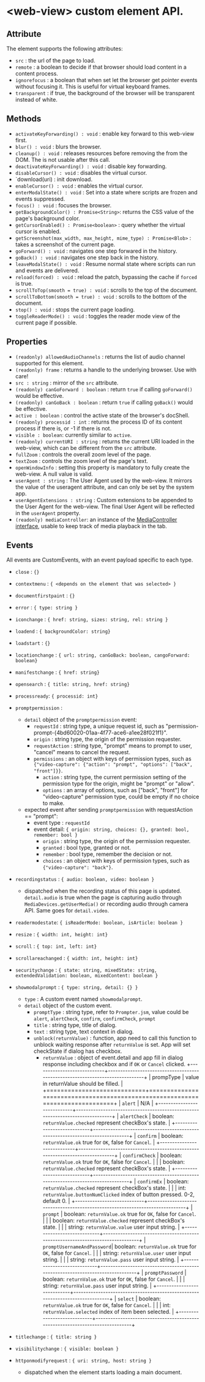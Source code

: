 # \<web-view\> custom element API.

## Attribute

The <web-view> element supports the following attributes:
- `src` : the url of the page to load.
- `remote` : a boolean to decide if that browser should load content in a content process.
- `ignorefocus` : a boolean that when set let the browser get pointer events without focusing it. This is useful for virtual keyboard frames.
- `transparent` : if true, the background of the browser will be transparent instead of white.

## Methods

- `activateKeyForwarding() : void` : enable key forward to this web-view first.
- `blur() : void` : blurs the browser.
- `cleanup() : void` : releases resources before removing the <web-view> from the DOM. The <web-view> is not usable after this call.
- `deactivateKeyForwarding() : void` : disable key forwarding.
- `disableCursor() : void` : disables the virtual cursor.
- `download(uri) : init download.
- `enableCursor() : void` : enables the virtual cursor.
- `enterModalState() : void` : Set into a state where scripts are frozen and events suppressed.
- `focus() : void` : focuses the browser.
- `getBackgroundColor() : Promise<String>`: returns the CSS value of the page's background color.
- `getCursorEnabled() : Promise<boolean>` : query whether the virtual cursor is enabled.
- `getScreenshot(max_width, max_height, mime_type) : Promise<Blob>` : takes a screenshot of the current page.
- `goForward() : void` : navigates one step forwared in the history.
- `goBack() : void` : navigates one step back in the history.
- `leaveModalState() : void` : Resume normal state where scripts can run and events are delivered.
- `reload(forced) : void` : reload the patch, bypassing the cache if `forced` is true.
- `scrollToTop(smooth = true) : void` : scrolls to the top of the document.
- `scrollToBottom(smooth = true) : void` : scrolls to the bottom of the document.
- `stop() : void` : stops the current page loading.
- `toggleReaderMode() : void` : toggles the reader mode view of the current page if possible.

## Properties

- `(readonly) allowedAudioChannels` : returns the list of audio channel supported for this element.
- `(readonly) frame` : returns a handle to the underlying browser. Use with care!
- `src : string` : mirror of the `src` attribute.
- `(readonly) canGoForward : boolean` : return `true` if calling `goForward()` would be effective.
- `(readonly) canGoBack : boolean` : return `true` if calling `goBack()` would be effective.
- `active : boolean` : control the active state of the browser's docShell.
- `(readonly) processid : int` : returns the process ID of its content process if there is, or -1 if there is not.
- `visible : boolean`: currently similar to `active`.
- `(readonly) currentURI : string` : returns the current URI loaded in the web-view, which can be different from the `src` attribute.
- `fullZoom` : controls the overall zoom level of the page.
- `textZoom` : controls the zoom level of the page's text.
- `openWindowInfo` : setting this property is mandatory to fully create the web-view. A null value is valid.
- `userAgent : string` : The User Agent used by the web-view. It mirrors the value of the useragent attribute, and can only be set by the system app.
- `userAgentExtensions : string` : Custom extensions to be appended to the User Agent for the web-view. The final User Agent will be reflected in the `userAgent` property.
- `(readonly) mediaController`: an instance of the [MediaController interface](https://hg.mozilla.org/mozilla-central/file/tip/dom/chrome-webidl/MediaController.webidl), usable to keep track of media playback in the tab.

## Events

All events are CustomEvents, with an event payload specific to each type.

- `close` : `{}`
- `contextmenu` : `{ <depends on the element that was selected> }`
- `documentfirstpaint` : `{}`
- `error` : `{ type: string }`
- `iconchange` : `{ href: string, sizes: string, rel: string }`
- `loadend` : `{ backgroundColor: string}`
- `loadstart` : `{}`
- `locationchange` : `{ url: string, canGoBack: boolean, cangoForward: boolean}`
- `manifestchange` : `{ href: string}`
- `opensearch` : `{ title: string, href: string}`
- `processready`: `{ processid: int}`
- `promptpermission` :
  - `detail` object of the `promptpermission` event:
    - `requestId` : string type, a unique request id, such as "permission-prompt-{4bd60020-01aa-4f77-ace6-a1ee28f021f1}".
    - `origin` : string type, the origin of the permission requester.
    - `requestAction` : string type, "prompt" means to prompt to user, "cancel" means to cancel the request.
    - `permissions` : an object with keys of permission types, such as `{"video-capture": {"action": "prompt", "options": ["back", "front"]}}`.
      - `action` : string type, the current permission setting of the permission type for the origin, might be "prompt" or "allow".
      - `options` : an array of options, such as ["back", "front"] for "video-capture" permission type, could be empty if no choice to make.
  - expected event after sending `promptpermission` with requestAction == "prompt":
    - event type : `requestId`
    - event detail: `{ origin: string, choices: {}, granted: bool, remember: bool }`
      - `origin` : string type, the origin of the permission requester.
      - `granted` : bool type, granted or not.
      - `remember` : bool type, remember the decision or not.
      - `choices` : an object with keys of permission types, such as `{"video-capture": "back"}`.
- `recordingstatus` : `{ audio: boolean, video: boolean }`
  - dispatched when the recording status of this page is updated. `detail.audio` is true when the page is capturing audio through `MediaDevices.getUserMedia()` or recording audio through camera API. Same goes for `detail.video`.
- `readermodestate`: `{ isReaderMode: boolean, isArticle: boolean }`
- `resize` : `{ width: int, height: int}`
- `scroll` : `{ top: int, left: int}`
- `scrollareachanged` : `{ width: int, height: int}`
- `securitychange` : `{ state: string, mixedState: string, extendedValidation: boolean, mixedContent: boolean }`
- `showmodalprompt` : `{ type: string, detail: {} }`
  - `type` : A custom event named `showmodalprompt`.
  - `detail` object of the custom event.
    - `promptType` : string type, refer to `Prompter.jsm`, value could be `alert`, `alertCheck`, `confirm`, `confirmCheck`, `prompt`
    - `title` : string type, title of dialog.
    - `text` : string type, text context in dialog.
    - `unblock(returnValue)` : function, app need to call this function to unblock waiting response after `returnValue` is set.
                               App will set checkState if dialog has checkbox.
      - `returnValue` : object of event.detail and app fill in dialog response including checkbox and if `OK` or `Cancel` clicked.
      +----------------------------+------------------------------------------------------------------------------+
      | prompType                  | value in returnValue should be filled.                                       |
      +============================+==============================================================================+
      | `alert`                    | N/A                                                                          |
      +----------------------------+------------------------------------------------------------------------------+
      | `alertCheck`               | boolean: `returnValue.checked` represent checkBox's state.                   |
      +----------------------------+------------------------------------------------------------------------------+
      | `confirm`                  | boolean: `returnValue.ok` true for `OK`, false for `Cancel`.                 |
      +----------------------------+------------------------------------------------------------------------------+
      | `confirmCheck`             | boolean: `returnValue.ok` true for `OK`, false for `Cancel`.                 |
      |                            | boolean: `returnValue.checked` represent checkBox's state.                   |
      +----------------------------+------------------------------------------------------------------------------+
      | `confirmEx`                | boolean: `returnValue.checked` represent checkBox's state.                   |
      |                            | int: `returnValue.buttonNumClicked` index of button pressed. 0-2, default 0. |
      +----------------------------+------------------------------------------------------------------------------+
      | `prompt`                   | boolean: `returnValue.ok` true for `OK`, false for `Cancel`.                 |
      |                            | boolean: `returnValue.checked` represent checkBox's state.                   |
      |                            | string: `returnValue.value` user input string.                               |
      +----------------------------+------------------------------------------------------------------------------+
      | `promptUsernameAndPassword`| boolean: `returnValue.ok` true for `OK`, false for `Cancel`.                 |
      |                            | string: `returnValue.user` user input string.                                |
      |                            | string: `returnValue.pass` user input string.                                |
      +----------------------------+------------------------------------------------------------------------------+
      | `promptPassword`           | boolean: `returnValue.ok` true for `OK`, false for `Cancel`.                 |
      |                            | string: `returnValue.pass` user input string.                                |
      +----------------------------+------------------------------------------------------------------------------+
      | `select`                   | boolean: `returnValue.ok` true for `OK`, false for `Cancel`.                 |
      |                            | int: `returnValue.selected` index of item been selected.                     |
      +----------------------------+------------------------------------------------------------------------------+

- `titlechange` : `{ title: string }`
- `visibilitychange` : `{ visible: boolean }`
- `httponmodifyrequest` : `{ uri: string, host: string }`
  - dispatched when the <web-view> element starts loading a main document.
